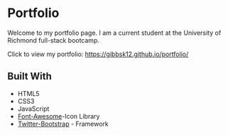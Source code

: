 # Portfolio

Welcome to my portfolio page. I am a current student at the University of Richmond full-stack bootcamp. 

Click to view my portfolio: https://gibbsk12.github.io/portfolio/

## Built With

* HTML5
* CSS3
* JavaScript
* [Font-Awesome](https://fontawesome.com/)-Icon Library
* [Twitter-Bootstrap](http://getbootstrap.com/) - Framework

